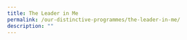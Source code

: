 ```yaml
---
title: The Leader in Me
permalink: /our-distinctive-programmes/the-leader-in-me/
description: ""
---
```

